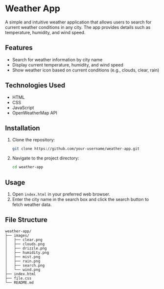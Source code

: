 # Weather App

A simple and intuitive weather application that allows users to search for current weather conditions in any city. The app provides details such as temperature, humidity, and wind speed.

## Features

- Search for weather information by city name
- Display current temperature, humidity, and wind speed
- Show weather icon based on current conditions (e.g., clouds, clear, rain)

## Technologies Used

- HTML
- CSS
- JavaScript
- OpenWeatherMap API

## Installation

1. Clone the repository:
    ```sh
    git clone https://github.com/your-username/weather-app.git
    ```
2. Navigate to the project directory:
    ```sh
    cd weather-app
    ```

## Usage

1. Open `index.html` in your preferred web browser.
2. Enter the city name in the search box and click the search button to fetch weather data.

## File Structure

```plaintext
weather-app/
├── images/
│   ├── clear.png
│   ├── clouds.png
│   ├── drizzle.png
│   ├── humidity.png
│   ├── mist.png
│   ├── rain.png
│   ├── search.png
│   └── wind.png
├── index.html
├── file.css
└── README.md
